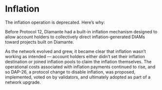 # Inflation

The inflation operation is deprecated. Here’s why:

Before Protocol 12, DIamante had a built-in inflation mechanism designed to allow account holders to collectively direct inflation-generated DIAMs toward projects built on Diamante.

As the network evolved and grew, it became clear that inflation wasn’t working as intended — account holders either didn’t set their inflation destination or joined inflation pools to claim the inflation themselves. The operational costs associated with inflation payments continued to rise, and so DAP-26, a protocol change to disable inflation, was proposed, implemented, voted on by validators, and ultimately adopted as part of a network upgrade.
